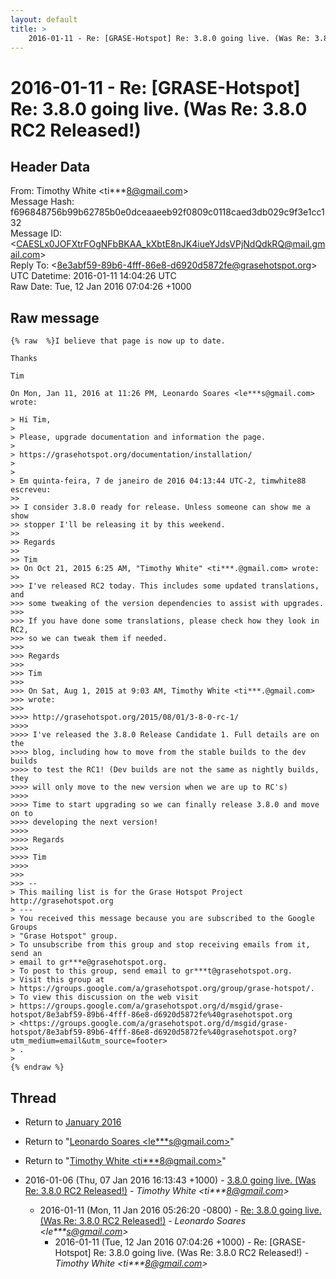 ```yaml
---
layout: default
title: >
    2016-01-11 - Re: [GRASE-Hotspot] Re: 3.8.0 going live. (Was Re: 3.8.0 RC2 Released!)
---
```


# 2016-01-11 - Re: [GRASE-Hotspot] Re: 3.8.0 going live. (Was Re: 3.8.0 RC2 Released!)

## Header Data

From: Timothy White \<ti***8@gmail.com\><br>
Message Hash: f696848756b99b62785b0e0dceaaeeb92f0809c0118caed3db029c9f3e1cc132<br>
Message ID: \<CAESLx0JOFXtrFOgNFbBKAA_kXbtE8nJK4iueYJdsVPjNdQdkRQ@mail.gmail.com\><br>
Reply To: \<8e3abf59-89b6-4fff-86e8-d6920d5872fe@grasehotspot.org\><br>
UTC Datetime: 2016-01-11 14:04:26 UTC<br>
Raw Date: Tue, 12 Jan 2016 07:04:26 +1000<br>

## Raw message

```
{% raw  %}I believe that page is now up to date.

Thanks

Tim

On Mon, Jan 11, 2016 at 11:26 PM, Leonardo Soares <le***s@gmail.com>
wrote:

> Hi Tim,
>
> Please, upgrade documentation and information the page.
>
> https://grasehotspot.org/documentation/installation/
>
>
> Em quinta-feira, 7 de janeiro de 2016 04:13:44 UTC-2, timwhite88 escreveu:
>>
>> I consider 3.8.0 ready for release. Unless someone can show me a show
>> stopper I'll be releasing it by this weekend.
>>
>> Regards
>>
>> Tim
>> On Oct 21, 2015 6:25 AM, "Timothy White" <ti***.@gmail.com> wrote:
>>
>>> I've released RC2 today. This includes some updated translations, and
>>> some tweaking of the version dependencies to assist with upgrades.
>>>
>>> If you have done some translations, please check how they look in RC2,
>>> so we can tweak them if needed.
>>>
>>> Regards
>>>
>>> Tim
>>>
>>> On Sat, Aug 1, 2015 at 9:03 AM, Timothy White <ti***.@gmail.com>
>>> wrote:
>>>
>>>> http://grasehotspot.org/2015/08/01/3-8-0-rc-1/
>>>>
>>>> I've released the 3.8.0 Release Candidate 1. Full details are on the
>>>> blog, including how to move from the stable builds to the dev builds
>>>> to test the RC1! (Dev builds are not the same as nightly builds, they
>>>> will only move to the new version when we are up to RC's)
>>>>
>>>> Time to start upgrading so we can finally release 3.8.0 and move on to
>>>> developing the next version!
>>>>
>>>> Regards
>>>>
>>>> Tim
>>>>
>>>
>>> --
> This mailing list is for the Grase Hotspot Project http://grasehotspot.org
> ---
> You received this message because you are subscribed to the Google Groups
> "Grase Hotspot" group.
> To unsubscribe from this group and stop receiving emails from it, send an
> email to gr***e@grasehotspot.org.
> To post to this group, send email to gr***t@grasehotspot.org.
> Visit this group at
> https://groups.google.com/a/grasehotspot.org/group/grase-hotspot/.
> To view this discussion on the web visit
> https://groups.google.com/a/grasehotspot.org/d/msgid/grase-hotspot/8e3abf59-89b6-4fff-86e8-d6920d5872fe%40grasehotspot.org
> <https://groups.google.com/a/grasehotspot.org/d/msgid/grase-hotspot/8e3abf59-89b6-4fff-86e8-d6920d5872fe%40grasehotspot.org?utm_medium=email&utm_source=footer>
> .
>
{% endraw %}
```

## Thread

+ Return to [January 2016](/archive/2016/01)

+ Return to "[Leonardo Soares <le***s<span>@</span>gmail.com>](/authors/le___s_at_gmail_com)"
+ Return to "[Timothy White <ti***8<span>@</span>gmail.com>](/authors/ti___8_at_gmail_com)"

+ 2016-01-06 (Thu, 07 Jan 2016 16:13:43 +1000) - [3.8.0 going live. (Was Re: 3.8.0 RC2 Released!)](/archive/2016/01/1278d35fcd3cf42d9d9d3da0cca4ace54838ddaa0c2fc41850d66f89e3b3e4b8) - _Timothy White \<ti***8@gmail.com\>_
  + 2016-01-11 (Mon, 11 Jan 2016 05:26:20 -0800) - [Re: 3.8.0 going live. (Was Re: 3.8.0 RC2 Released!)](/archive/2016/01/9549d75ac6f5928aa9abff0c0f7d988956cb522a15bd1f0b9ecbe504ccc4539b) - _Leonardo Soares \<le***s@gmail.com\>_
    + 2016-01-11 (Tue, 12 Jan 2016 07:04:26 +1000) - Re: [GRASE-Hotspot] Re: 3.8.0 going live. (Was Re: 3.8.0 RC2 Released!) - _Timothy White \<ti***8@gmail.com\>_

